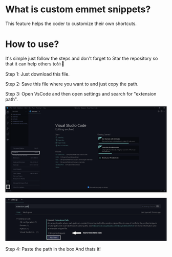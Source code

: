 # What is custom emmet snippets?

This feature helps the coder to customize their own shortcuts.

# How to use?
It's simple just follow the steps and don't forget to Star the repository so that it can help others to!🔥🙌


Step 1: Just download this file.

Step 2: Save this file where you want to and just copy the path.

Step 3: Open VsCode and then open settings and search for "extension path".

![GitHub Logo](/Images/settings.png)

![GitHub Logo](/Images/extension-path.png)

Step 4: Paste the path in the box And thats it!
